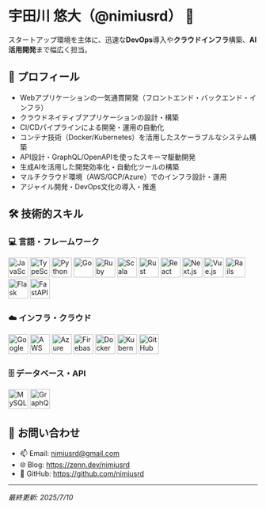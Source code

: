 # 宇田川 悠大（@nimiusrd） 👋

スタートアップ環境を主体に、迅速な**DevOps**導入や**クラウドインフラ**構築、**AI活用開発**まで幅広く担当。

## 🚀 プロフィール

- Webアプリケーションの一気通貫開発（フロントエンド・バックエンド・インフラ）
- クラウドネイティブアプリケーションの設計・構築
- CI/CDパイプラインによる開発・運用の自動化
- コンテナ技術（Docker/Kubernetes）を活用したスケーラブルなシステム構築
- API設計・GraphQL/OpenAPIを使ったスキーマ駆動開発
- 生成AIを活用した開発効率化・自動化ツールの構築
- マルチクラウド環境（AWS/GCP/Azure）でのインフラ設計・運用
- アジャイル開発・DevOps文化の導入・推進

## 🛠️ 技術的スキル

### 💻 言語・フレームワーク
<p align="left">
  <img src="https://cdn.jsdelivr.net/gh/devicons/devicon/icons/javascript/javascript-original.svg" width="40" height="40" alt="JavaScript" />
  <img src="https://cdn.jsdelivr.net/gh/devicons/devicon/icons/typescript/typescript-original.svg" width="40" height="40" alt="TypeScript" />
  <img src="https://cdn.jsdelivr.net/gh/devicons/devicon/icons/python/python-original.svg" width="40" height="40" alt="Python" />
  <img src="https://cdn.jsdelivr.net/gh/devicons/devicon/icons/go/go-original.svg" width="40" height="40" alt="Go" />
  <img src="https://cdn.jsdelivr.net/gh/devicons/devicon/icons/ruby/ruby-original.svg" width="40" height="40" alt="Ruby" />
  <img src="https://cdn.jsdelivr.net/gh/devicons/devicon/icons/scala/scala-original.svg" width="40" height="40" alt="Scala" />
  <img src="https://cdn.jsdelivr.net/gh/devicons/devicon/icons/rust/rust-original.svg" width="40" height="40" alt="Rust" />
  <img src="https://cdn.jsdelivr.net/gh/devicons/devicon/icons/react/react-original.svg" width="40" height="40" alt="React" />
  <img src="https://cdn.jsdelivr.net/gh/devicons/devicon/icons/nextjs/nextjs-original-wordmark.svg" width="40" height="40" alt="Next.js" />
  <img src="https://cdn.jsdelivr.net/gh/devicons/devicon/icons/vuejs/vuejs-original.svg" width="40" height="40" alt="Vue.js" />
  <img src="https://cdn.jsdelivr.net/gh/devicons/devicon/icons/rails/rails-original-wordmark.svg" width="40" height="40" alt="Rails" />
  <img src="https://cdn.jsdelivr.net/gh/devicons/devicon/icons/flask/flask-original.svg" width="40" height="40" alt="Flask" />
  <img src="https://cdn.jsdelivr.net/gh/devicons/devicon/icons/fastapi/fastapi-original-wordmark.svg" width="40" height="40" alt="FastAPI" />
</p>

### ☁️ インフラ・クラウド
<p align="left">
  <img src="https://cdn.jsdelivr.net/gh/devicons/devicon/icons/googlecloud/googlecloud-original.svg" width="40" height="40" alt="Google Cloud" />
  <img src="https://cdn.jsdelivr.net/gh/devicons/devicon/icons/amazonwebservices/amazonwebservices-plain-wordmark.svg" width="40" height="40" alt="AWS" />
  <img src="https://cdn.jsdelivr.net/gh/devicons/devicon/icons/azure/azure-original.svg" width="40" height="40" alt="Azure" />
  <img src="https://cdn.jsdelivr.net/gh/devicons/devicon/icons/firebase/firebase-original.svg" width="40" height="40" alt="Firebase" />
  <img src="https://cdn.jsdelivr.net/gh/devicons/devicon/icons/docker/docker-original.svg" width="40" height="40" alt="Docker" />
  <img src="https://cdn.jsdelivr.net/gh/devicons/devicon/icons/kubernetes/kubernetes-original.svg" width="40" height="40" alt="Kubernetes" />
  <img src="https://cdn.jsdelivr.net/gh/devicons/devicon/icons/github/github-original-wordmark.svg" width="40" height="40" alt="GitHub" />
</p>

### 🗄️ データベース・API
<p align="left">
  <img src="https://cdn.jsdelivr.net/gh/devicons/devicon/icons/mysql/mysql-original.svg" width="40" height="40" alt="MySQL" />
  <img src="https://cdn.jsdelivr.net/gh/devicons/devicon/icons/graphql/graphql-plain.svg" width="40" height="40" alt="GraphQL" />
</p>

## 🤝 お問い合わせ

- 📫 Email: nimiusrd@gmail.com
- 🌐 Blog: https://zenn.dev/nimiusrd
- 🐙 GitHub: https://github.com/nimiusrd

---

*最終更新: 2025/7/10*

